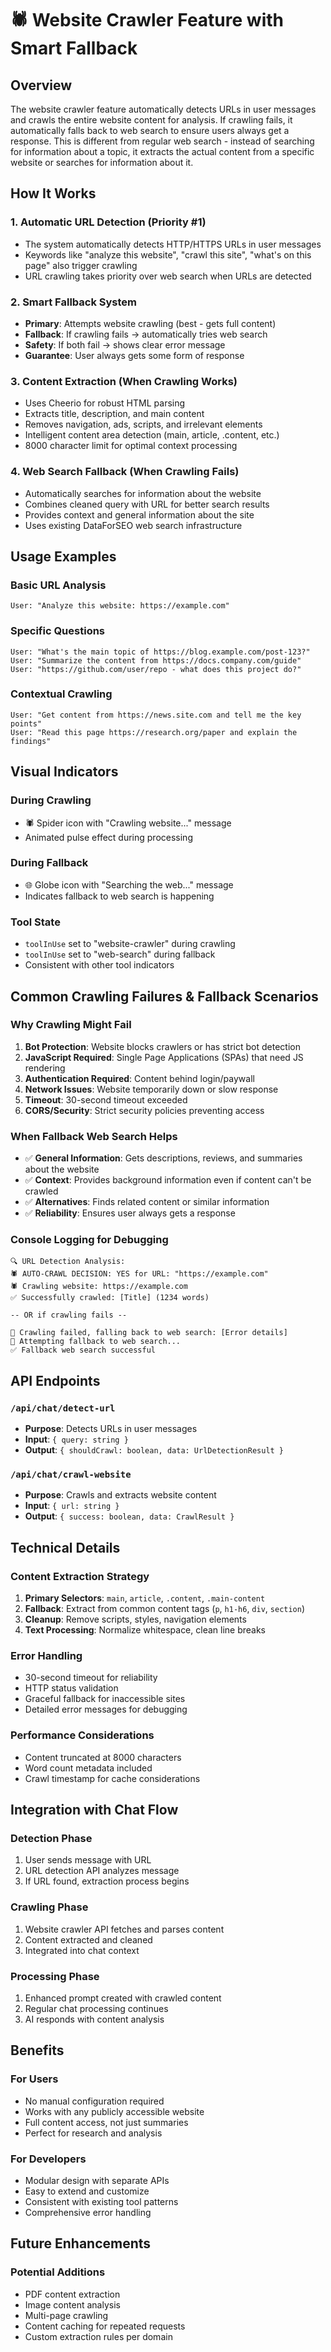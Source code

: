 # 🕷️ Website Crawler Feature with Smart Fallback

## Overview
The website crawler feature automatically detects URLs in user messages and crawls the entire website content for analysis. If crawling fails, it automatically falls back to web search to ensure users always get a response. This is different from regular web search - instead of searching for information about a topic, it extracts the actual content from a specific website or searches for information about it.

## How It Works

### 1. Automatic URL Detection (Priority #1)
- The system automatically detects HTTP/HTTPS URLs in user messages
- Keywords like "analyze this website", "crawl this site", "what's on this page" also trigger crawling
- URL crawling takes priority over web search when URLs are detected

### 2. Smart Fallback System
- **Primary**: Attempts website crawling (best - gets full content)
- **Fallback**: If crawling fails → automatically tries web search
- **Safety**: If both fail → shows clear error message
- **Guarantee**: User always gets some form of response

### 3. Content Extraction (When Crawling Works)
- Uses Cheerio for robust HTML parsing
- Extracts title, description, and main content
- Removes navigation, ads, scripts, and irrelevant elements
- Intelligent content area detection (main, article, .content, etc.)
- 8000 character limit for optimal context processing

### 4. Web Search Fallback (When Crawling Fails)
- Automatically searches for information about the website
- Combines cleaned query with URL for better search results
- Provides context and general information about the site
- Uses existing DataForSEO web search infrastructure

## Usage Examples

### Basic URL Analysis
```
User: "Analyze this website: https://example.com"
```

### Specific Questions
```
User: "What's the main topic of https://blog.example.com/post-123?"
User: "Summarize the content from https://docs.company.com/guide"
User: "https://github.com/user/repo - what does this project do?"
```

### Contextual Crawling
```
User: "Get content from https://news.site.com and tell me the key points"
User: "Read this page https://research.org/paper and explain the findings"
```

## Visual Indicators

### During Crawling
- 🕷️ Spider icon with "Crawling website..." message
- Animated pulse effect during processing

### During Fallback
- 🌐 Globe icon with "Searching the web..." message
- Indicates fallback to web search is happening

### Tool State
- `toolInUse` set to "website-crawler" during crawling
- `toolInUse` set to "web-search" during fallback
- Consistent with other tool indicators

## Common Crawling Failures & Fallback Scenarios

### Why Crawling Might Fail
1. **Bot Protection**: Website blocks crawlers or has strict bot detection
2. **JavaScript Required**: Single Page Applications (SPAs) that need JS rendering
3. **Authentication Required**: Content behind login/paywall
4. **Network Issues**: Website temporarily down or slow response
5. **Timeout**: 30-second timeout exceeded
6. **CORS/Security**: Strict security policies preventing access

### When Fallback Web Search Helps
- ✅ **General Information**: Gets descriptions, reviews, and summaries about the website
- ✅ **Context**: Provides background information even if content can't be crawled
- ✅ **Alternatives**: Finds related content or similar information
- ✅ **Reliability**: Ensures user always gets a response

### Console Logging for Debugging
```
🔍 URL Detection Analysis:
🕷️ AUTO-CRAWL DECISION: YES for URL: "https://example.com"
🕷️ Crawling website: https://example.com
✅ Successfully crawled: [Title] (1234 words)

-- OR if crawling fails --

🚨 Crawling failed, falling back to web search: [Error details]
🔄 Attempting fallback to web search...
✅ Fallback web search successful
```

## API Endpoints

### `/api/chat/detect-url`
- **Purpose**: Detects URLs in user messages
- **Input**: `{ query: string }`
- **Output**: `{ shouldCrawl: boolean, data: UrlDetectionResult }`

### `/api/chat/crawl-website`
- **Purpose**: Crawls and extracts website content
- **Input**: `{ url: string }`
- **Output**: `{ success: boolean, data: CrawlResult }`

## Technical Details

### Content Extraction Strategy
1. **Primary Selectors**: `main`, `article`, `.content`, `.main-content`
2. **Fallback**: Extract from common content tags (`p`, `h1-h6`, `div`, `section`)
3. **Cleanup**: Remove scripts, styles, navigation elements
4. **Text Processing**: Normalize whitespace, clean line breaks

### Error Handling
- 30-second timeout for reliability
- HTTP status validation
- Graceful fallback for inaccessible sites
- Detailed error messages for debugging

### Performance Considerations
- Content truncated at 8000 characters
- Word count metadata included
- Crawl timestamp for cache considerations

## Integration with Chat Flow

### Detection Phase
1. User sends message with URL
2. URL detection API analyzes message
3. If URL found, extraction process begins

### Crawling Phase
1. Website crawler API fetches and parses content
2. Content extracted and cleaned
3. Integrated into chat context

### Processing Phase
1. Enhanced prompt created with crawled content
2. Regular chat processing continues
3. AI responds with content analysis

## Benefits

### For Users
- No manual configuration required
- Works with any publicly accessible website
- Full content access, not just summaries
- Perfect for research and analysis

### For Developers
- Modular design with separate APIs
- Easy to extend and customize
- Consistent with existing tool patterns
- Comprehensive error handling

## Future Enhancements

### Potential Additions
- PDF content extraction
- Image content analysis
- Multi-page crawling
- Content caching for repeated requests
- Custom extraction rules per domain
